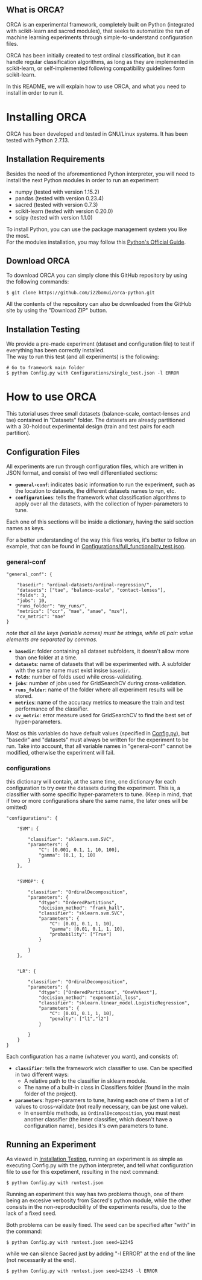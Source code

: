 ## What is ORCA?

ORCA is an experimental framework, completely built on Python (integrated with scikit-learn and sacred modules), 
that seeks to automatize the run of machine learning experiments through simple-to-understand configuration files.

ORCA has been initially created to test ordinal classification, but it can handle regular classification algorithms,
as long as they are implemented in scikit-learn, or self-implemented following compatibility guidelines form scikit-learn.

In this README, we will explain how to use ORCA, and what you need to install in order to run it.


# Installing ORCA

ORCA has been developed and tested in GNU/Linux systems. It has been tested with Python 2.7.13.

## Installation Requirements

Besides the need of the aforementioned Python interpreter, you will need to install the next Python modules
in order to run an experiment:

- numpy (tested with version 1.15.2)
- pandas (tested with version 0.23.4)
- sacred (tested with version 0.7.3)
- scikit-learn (tested with version 0.20.0)
- scipy (tested with version 1.1.0)

To install Python, you can use the package management system you like the most.\
For the modules installation, you may follow this [Python's Official Guide](https://docs.python.org/2/installing/index.html).

## Download ORCA

To download ORCA you can simply clone this GitHub repository by using the following commands:

  `$ git clone https://github.com/i22bomui/orca-python.git`
  
All the contents of the repository can also be downloaded from the GitHub site by using the "Download ZIP" button.

## Installation Testing

We provide a pre-made experiment (dataset and configuration file) to test if everything has been correctly installed.\
The way to run this test (and all experiments) is the following:

  ```
  # Go to framework main folder
  $ python Config.py with Configurations/single_test.json -l ERROR
  ```


# How to use ORCA


This tutorial uses three small datasets (balance-scale, contact-lenses and tae) contained in "Datasets" folder.
The datasets are already partitioned with a 30-holdout experimental design (train and test pairs for each partition).

## Configuration Files

All experiments are run through configuration files, which are written in JSON format, and consist of two well differentiated 
sections:

  - **`general-conf`**: indicates basic information to run the experiment, such as the location to datasets, the different datasets names to run, etc. 
  - **`configurations`**: tells the framework what classification algorithms to apply over all the datasets, with the collection of hyper-parameters to tune.

Each one of this sections will be inside a dictionary, having the said section names as keys.


For a better understanding of the way this files works, it's better to follow an example, that can be found in [Configurations/full_functionality_test.json](https://github.com/i22bomui/orca-python/blob/master/Configurations/full_functionality_test.json).

### general-conf

```
"general_conf": {

	"basedir": "ordinal-datasets/ordinal-regression/",
	"datasets": ["tae", "balance-scale", "contact-lenses"],
	"folds": 3,
	"jobs": 10,
	"runs_folder": "my_runs/",
	"metrics": ["ccr", "mae", "amae", "mze"],
	"cv_metric": "mae"
}
```
*note that all the keys (variable names) must be strings, while all pair: value elements are separated by commas.*

- **`basedir`**: folder containing all dataset subfolders, it doesn't allow more than one folder at a time.
- **`datasets`**: name of datasets that will be experimented with. A subfolder with the same name must exist insise `basedir`.
- **`folds`**: number of folds used while cross-validating.
- **`jobs`**: number of jobs used for GridSearchCV during cross-validation.
- **`runs_folder`**: name of the folder where all experiment results will be stored.
- **`metrics`**: name of the accuracy metrics to measure the train and test performance of the classifier.
- **`cv_metric`**: error measure used for GridSearchCV to find the best set of hyper-parameters.

Most os this variables do have default values (specified in [Config.py](https://github.com/i22bomui/orca-python/blob/master/Config.py)), but "basedir" and "datasets" must always be written for the experiment to be run. Take into account, that all variable names in "general-conf" cannot be modified, otherwise the experiment will fail.


### configurations

this dictionary will contain, at the same time, one dictionary for each configuration to try over the datasets during the experiment. This is, a classifier with some specific hyper-parameters to tune. (Keep in mind, that if two or more configurations share the same name, the later ones will be omitted)

```
"configurations": {

	"SVM": {

		"classifier": "sklearn.svm.SVC",
		"parameters": {
			"C": [0.001, 0.1, 1, 10, 100],
			"gamma": [0.1, 1, 10]
		}
	},


	"SVMOP": {

		"classifier": "OrdinalDecomposition",
		"parameters": {
			"dtype": "OrderedPartitions",
			"decision_method": "frank_hall",
			"classifier": "sklearn.svm.SVC",
			"parameters": {
				"C": [0.01, 0.1, 1, 10],
				"gamma": [0.01, 0.1, 1, 10],
				"probability": ["True"]
			}

		}
	},


	"LR": {

		"classifier": "OrdinalDecomposition",
		"parameters": {
			"dtype": ["OrderedPartitions", "OneVsNext"],
			"decision_method": "exponential_loss",
			"classifier": "sklearn.linear_model.LogisticRegression",
			"parameters": {
				"C": [0.01, 0.1, 1, 10],
				"penalty": ["l1","l2"]
			}

		}
	}
}
```

Each configuration has a name (whatever you want), and consists of:

- **`classifier`**: tells the framework wich classifier to use. Can be specified in two different ways:
	- A relative path to the classifier in sklearn module.
	- The name of a built-in class in Classifiers folder (found in the main folder of the project).
- **`parameters`**: hyper-paramers to tune, having each one of them a list of values to cross-validate (not really necessary, can be just one value).
	- In ensemble methods, as `OrdinalDecomposition`, you must nest another classifier (the inner classifier, which doesn't have a configuration name), besides it's own parameters to tune.




## Running an Experiment

As viewed in [Installation Testing](#installation-testing), running an experiment is as simple as executing Config.py
with the python interpreter, and tell what configuration file to use for this expetiment, resulting in the next command:

  `$ python Config.py with runtest.json`

Running an experiment this way has two problems though, one of them being an excesive verbosity from Sacred's python module,
while the other consists in the non-reproducibility of the experiments results, due to the lack of a fixed seed.

Both problems can be easily fixed. The seed can be specified after "with" in the command:

  `$ python Config.py with runtest.json seed=12345`
  
while we can silence Sacred just by adding "-l ERROR" at the end of the line (not necessarily at the end).

  `$ python Config.py with runtest.json seed=12345 -l ERROR`


